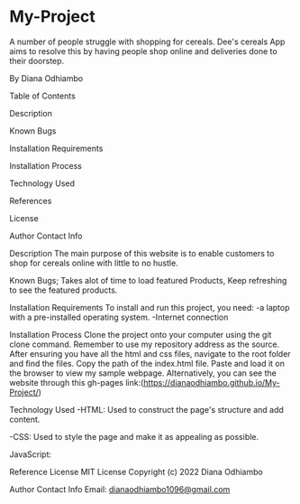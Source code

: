# My-Project
A number of people struggle with shopping for cereals. Dee's cereals App aims to resolve this by having people shop online and deliveries done to their doorstep.

By Diana Odhiambo

Table of Contents

Description

Known Bugs

Installation Requirements

Installation Process

Technology Used

References

License

Author Contact Info

Description
The main purpose of this website is to enable customers to shop for cereals online with little to no hustle.

Known Bugs;
Takes alot of time to load featured Products, Keep refreshing to see the featured products.

Installation Requirements
To install and run this project, you need: -a laptop with a pre-installed operating system. -Internet connection

Installation Process
Clone the project onto your computer using the git clone command. Remember to use my repository address as the source.
After ensuring you have all the html and css files, navigate to the root folder and find the files.
Copy the path of the index.html file. Paste and load it on the browser to view my sample webpage.
Alternatively, you can see the website through this gh-pages link:(https://dianaodhiambo.github.io/My-Project/)

Technology Used
-HTML: Used to construct the page's structure and add content.

-CSS: Used to style the page and make it as appealing as possible.

JavaScript:

Reference
License
MIT License Copyright (c) 2022 Diana Odhiambo

Author Contact Info
Email: dianaodhiambo1096@gmail.com
